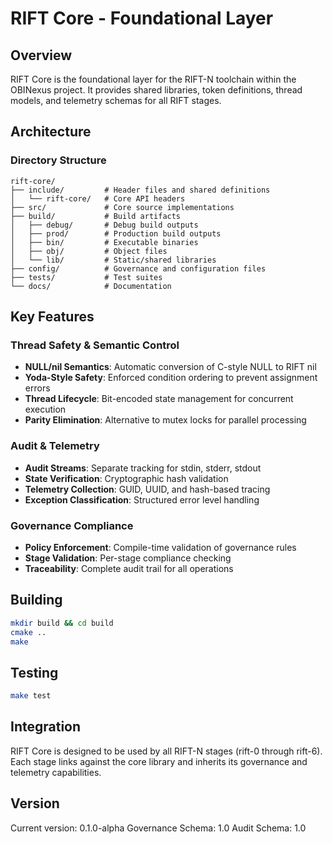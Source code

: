 # RIFT Core - Foundational Layer

## Overview

RIFT Core is the foundational layer for the RIFT-N toolchain within the OBINexus project. It provides shared libraries, token definitions, thread models, and telemetry schemas for all RIFT stages.

## Architecture

### Directory Structure

```
rift-core/
├── include/         # Header files and shared definitions
│   └── rift-core/   # Core API headers
├── src/             # Core source implementations
├── build/           # Build artifacts
│   ├── debug/       # Debug build outputs
│   ├── prod/        # Production build outputs
│   ├── bin/         # Executable binaries
│   ├── obj/         # Object files
│   └── lib/         # Static/shared libraries
├── config/          # Governance and configuration files
├── tests/           # Test suites
└── docs/            # Documentation
```

## Key Features

### Thread Safety & Semantic Control

- **NULL/nil Semantics**: Automatic conversion of C-style NULL to RIFT nil
- **Yoda-Style Safety**: Enforced condition ordering to prevent assignment errors
- **Thread Lifecycle**: Bit-encoded state management for concurrent execution
- **Parity Elimination**: Alternative to mutex locks for parallel processing

### Audit & Telemetry

- **Audit Streams**: Separate tracking for stdin, stderr, stdout
- **State Verification**: Cryptographic hash validation
- **Telemetry Collection**: GUID, UUID, and hash-based tracing
- **Exception Classification**: Structured error level handling

### Governance Compliance

- **Policy Enforcement**: Compile-time validation of governance rules
- **Stage Validation**: Per-stage compliance checking
- **Traceability**: Complete audit trail for all operations

## Building

```bash
mkdir build && cd build
cmake ..
make
```

## Testing

```bash
make test
```

## Integration

RIFT Core is designed to be used by all RIFT-N stages (rift-0 through rift-6). Each stage links against the core library and inherits its governance and telemetry capabilities.

## Version

Current version: 0.1.0-alpha
Governance Schema: 1.0
Audit Schema: 1.0
